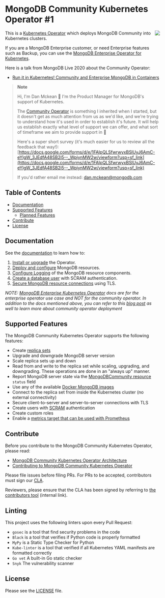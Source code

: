 # MongoDB Community Kubernetes Operator #1

<img align="right" src="https://mongodb-kubernetes-operator.s3.amazonaws.com/img/Leaf-Forest%402x.png">

This is a [Kubernetes Operator](https://kubernetes.io/docs/concepts/extend-kubernetes/operator/) which deploys MongoDB Community into Kubernetes clusters.

If you are a MongoDB Enterprise customer, or need Enterprise features such as Backup, you can use the [MongoDB Enterprise Operator for Kubernetes](https://github.com/mongodb/mongodb-enterprise-kubernetes).

Here is a talk from MongoDB Live 2020 about the Community Operator:
* [Run it in Kubernetes! Community and Enterprise MongoDB in Containers](https://www.youtube.com/watch?v=2Xszdg-4T6A&t=1368s)

> **Note**
>
> Hi, I'm Dan Mckean 👋 I'm the Product Manager for MongoDB's support of Kubernetes.
>
> The [Community Operator](https://github.com/mongodb/mongodb-kubernetes-operator) is something I inherited when I started, but it doesn't get as much attention from us as we'd like, and we're trying to understand how it's used in order to establish it's future. It will help us establish exactly what level of support we can offer, and what sort of timeframe we aim to provide support in 🙂
>
>Here's a super short survey (it's much easier for us to review all the feedback that way!): [https://docs.google.com/forms/d/e/1FAIpQLSfwrwyxBSlUyJ6AmC-eYlgW_3JEdfA48SB2i5--_WpiynMW2w/viewform?usp=sf_link](https://docs.google.com/forms/d/e/1FAIpQLSfwrwyxBSlUyJ6AmC-eYlgW_3JEdfA48SB2i5--_WpiynMW2w/viewform?usp=sf_link)
>
> If you'd rather email me instead: [dan.mckean@mongodb.com](mailto:dan.mckean@mongodb.com?subject=MongoDB%20Community%20Operator%20feedback)

## Table of Contents

- [Documentation](#documentation)
- [Supported Features](#supported-features)
  - [Planned Features](#planned-features)
- [Contribute](#contribute)
- [License](#license)

## Documentation

See the [documentation](docs) to learn how to:

1. [Install or upgrade](docs/install-upgrade.md) the Operator.
1. [Deploy and configure](docs/deploy-configure.md) MongoDB resources.
1. [Configure Logging](docs/logging.md) of the MongoDB resource components.
1. [Create a database user](docs/users.md) with SCRAM authentication.
1. [Secure MongoDB resource connections](docs/secure.md) using TLS.

*NOTE: [MongoDB Enterprise Kubernetes Operator](https://www.mongodb.com/docs/kubernetes-operator/master/) docs are for the enterprise operator use case and NOT for the community operator. In addition to the docs mentioned above, you can refer to this [blog post](https://www.mongodb.com/blog/post/run-secure-containerized-mongodb-deployments-using-the-mongo-db-community-kubernetes-oper) as well to learn more about community operator deployment*

## Supported Features

The MongoDB Community Kubernetes Operator supports the following features:

- Create [replica sets](https://www.mongodb.com/docs/manual/replication/)
- Upgrade and downgrade MongoDB server version
- Scale replica sets up and down
- Read from and write to the replica set while scaling, upgrading, and downgrading. These operations are done in an "always up" manner.
- Report MongoDB server state via the [MongoDBCommunity resource](/config/crd/bases/mongodbcommunity.mongodb.com_mongodbcommunity.yaml) `status` field
- Use any of the available [Docker MongoDB images](https://hub.docker.com/_/mongo/)
- Connect to the replica set from inside the Kubernetes cluster (no external connectivity)
- Secure client-to-server and server-to-server connections with TLS
- Create users with [SCRAM](https://www.mongodb.com/docs/manual/core/security-scram/) authentication
- Create custom roles
- Enable a [metrics target that can be used with Prometheus](docs/prometheus/README.md)

## Contribute

Before you contribute to the MongoDB Community Kubernetes Operator, please read:

- [MongoDB Community Kubernetes Operator Architecture](docs/architecture.md)
- [Contributing to MongoDB Community Kubernetes Operator](docs/contributing.md)

Please file issues before filing PRs. For PRs to be accepted, contributors must sign our [CLA](https://www.mongodb.com/legal/contributor-agreement).

Reviewers, please ensure that the CLA has been signed by referring to [the contributors tool](https://contributors.corp.mongodb.com/) (internal link).

## Linting

This project uses the following linters upon every Pull Request:

* `gosec` is a tool that find security problems in the code
* `Black` is a tool that verifies if Python code is properly formatted
* `MyPy` is a Static Type Checker for Python
* `Kube-linter` is a tool that verified if all Kubernetes YAML manifests are formatted correctly
* `Go vet` A built-in Go static checker
* `Snyk` The vulnerability scanner

## License

Please see the [LICENSE](LICENSE.md) file.
